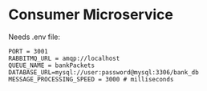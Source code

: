 # Consumer Microservice

Needs .env file:
```
PORT = 3001
RABBITMQ_URL = amqp://localhost
QUEUE_NAME = bankPackets
DATABASE_URL=mysql://user:password@mysql:3306/bank_db
MESSAGE_PROCESSING_SPEED = 3000 # milliseconds
```
